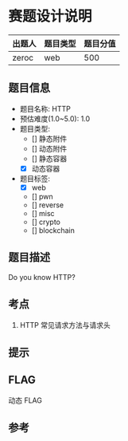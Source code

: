 # 赛题设计说明

| 出题人 | 题目类型 | 题目分值 |
| :----- | :------- | :------- |
| zeroc | web      | 500      |

## 题目信息

- 题目名称: HTTP
- 预估难度(1.0~5.0): 1.0
- 题目类型:
  - [] 静态附件
  - [] 动态附件
  - [] 静态容器
  - [x] 动态容器
- 题目标签:
  - [x] web
  - [] pwn
  - [] reverse
  - [] misc
  - [] crypto
  - [] blockchain

## 题目描述

Do you know HTTP?

## 考点

1. HTTP 常见请求方法与请求头

## 提示

## FLAG

动态 FLAG

## 参考
